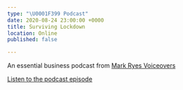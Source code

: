 ```yaml
---
type: "\U0001F399️ Podcast"
date: 2020-08-24 23:00:00 +0000
title: Surviving Lockdown
location: Online
published: false

---
```

An essential business podcast from [Mark Ryes Voiceovers](https://markryes.com/)

[Listen to the podcast episode](https://www.buzzsprout.com/1023787/5100274)